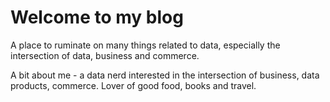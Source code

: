 Welcome to my blog
=====================

A place to ruminate on many things related to data, especially the intersection of data, business and commerce. 

A bit about me - a data nerd interested in the intersection of business, data products, commerce. Lover of good food, books and travel.

